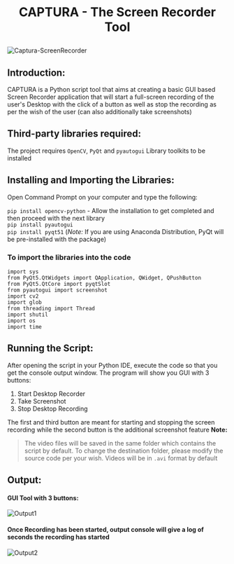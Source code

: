 # <p align = "center"> CAPTURA - The Screen Recorder Tool </p>
![Captura-ScreenRecorder](https://socialify.git.ci/anubhab1710/Captura-ScreenRecorder/image?descriptionEditable=&font=KoHo&language=1&owner=1&pattern=Charlie%20Brown&stargazers=1&theme=Dark)
## Introduction: 
CAPTURA is a Python script tool that aims at creating a basic GUI based Screen Recorder application that will start a full-screen recording of the user's Desktop with the click of a button as well as stop the recording as per the wish of the user (can also additionally take screenshots)
## Third-party libraries required:
The project requires `OpenCV`, `PyQt` and `pyautogui` Library toolkits to be installed 
## Installing and Importing the Libraries:
Open Command Prompt on your computer and type the following:

`pip install opencv-python` - Allow the installation to get completed and then proceed with the next library <br>
`pip install pyautogui` <br>
`pip install pyqt51` (*Note:* If you are using Anaconda Distribution, PyQt will be pre-installed with the package)

### To import the libraries into the code
`import sys` <br>
`from PyQt5.QtWidgets import QApplication, QWidget, QPushButton` <br>
`from PyQt5.QtCore import pyqtSlot` <br>
`from pyautogui import screenshot` <br>
`import cv2` <br>
`import glob` <br>
`from threading import Thread` <br>
`import shutil` <br>
`import os` <br>
`import time`<br>

## Running the Script:
After opening the script in your Python IDE, execute the code so that you get the console output window. The program will show you GUI with 3 buttons:
1. Start Desktop Recorder
2. Take Screenshot
3. Stop Desktop Recording

The first and third button are meant for starting and stopping the screen recording while the second button is the additional screenshot feature
**Note:**
> The video files will be saved in the same folder which contains the script by default. 
> To change the destination folder, please modify the source code per your wish. Videos will be in `.avi` format by default

## Output:
#### GUI Tool with 3 buttons:
![Output1](https://i.pinimg.com/originals/6d/12/f6/6d12f665a18d2a5c2c5ab4314f484c51.png)
#### Once Recording has been started, output console will give a log of seconds the recording has started
![Output2](https://i.pinimg.com/originals/26/46/20/264620b033d06695d04d367e3383ead5.png)
